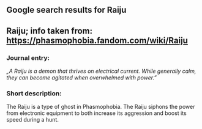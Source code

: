 ## Google search results for Raiju
## Raiju; info taken from: https://phasmophobia.fandom.com/wiki/Raiju
### Journal entry:
*„A Raiju is a demon that thrives on electrical current. While generally calm, they can become agitated when overwhelmed with power.”*

### Short description:
The Raiju is a type of ghost in Phasmophobia. The Raiju siphons the power from electronic equipment to both increase its aggression and boost its speed during a hunt.